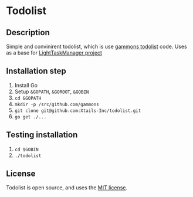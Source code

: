 # Todolist

## Description
Simple and convinirent todolist, which is use [gammons todolist](https://github.com/gammons/todolist) code.
Uses as a base for [LightTaskManager project](https://github.com/moevm/gui-1h2018-06)

## Installation step
1. Install Go
1. Setup `&GOPATH`, `&GOROOT`, `&GOBIN`
1. `cd &GOPATH`
1. `mkdir -p /src/github.com/gammons`
1. `git clone git@github.com:Xtails-Inc/todolist.git`
1. `go get ./...`

## Testing installation
1. `cd $GOBIN`
1. `./todolist`

## License

Todolist is open source, and uses the [MIT license](https://github.com/gammons/todolist/blob/master/LICENSE.md).
